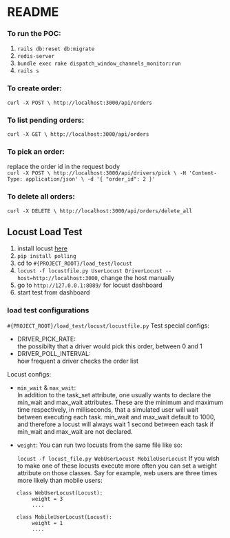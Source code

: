 # README

### To run the POC:

1. `rails db:reset db:migrate`
2. `redis-server`
3. `bundle exec rake dispatch_window_channels_monitor:run`
4. `rails s`

### To create order:
``curl -X POST \
    http://localhost:3000/api/orders``
    
### To list pending orders:
``curl -X GET \
    http://localhost:3000/api/orders``

### To pick an order:
replace the order id in the request body  
``curl -X POST \
    http://localhost:3000/api/drivers/pick \
    -H 'Content-Type: application/json' \
    -d '{ "order_id": 2 }'``

### To delete all orders:
``curl -X DELETE \
    http://localhost:3000/api/orders/delete_all``

## Locust Load Test
1. install locust [here](https://docs.locust.io/en/stable/installation.html)
2. `pip install polling`
3. cd to `#{PROJECT_ROOT}/load_test/locust`
4. `locust -f locustfile.py UserLocust DriverLocust --host=http://localhost:3000`, change the host manually
5. go to `http://127.0.0.1:8089/` for locust dashboard
6. start test from dashboard

### load test configurations
`#{PROJECT_ROOT}/load_test/locust/locustfile.py`
Test special configs:  
- DRIVER_PICK_RATE:  
  the possibilty that a driver would pick this order, between 0 and 1
- DRIVER_POLL_INTERVAL:  
  how frequent a driver checks the order list

Locust configs: 
- `min_wait` & `max_wait`:  
    In addition to the task_set attribute, one usually wants to declare the min_wait and max_wait attributes. These are the minimum and maximum time respectively, in milliseconds, that a simulated user will wait between executing each task. min_wait and max_wait default to 1000, and therefore a locust will always wait 1 second between each task if min_wait and max_wait are not declared.

- `weight`:
    You can run two locusts from the same file like so:
    
    ``locust -f locust_file.py WebUserLocust MobileUserLocust``
    If you wish to make one of these locusts execute more often you can set a weight attribute on those classes. Say for example, web users are three times more likely than mobile users:
    
```
   class WebUserLocust(Locust):
        weight = 3
        ....
    
   class MobileUserLocust(Locust):
        weight = 1
        ....
```